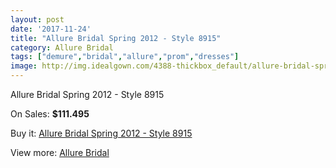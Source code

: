 ```yaml
---
layout: post
date: '2017-11-24'
title: "Allure Bridal Spring 2012 - Style 8915"
category: Allure Bridal
tags: ["demure","bridal","allure","prom","dresses"]
image: http://img.idealgown.com/4388-thickbox_default/allure-bridal-spring-2012-style-8915.jpg
---
```

Allure Bridal Spring 2012 - Style 8915

On Sales: **$111.495**
<a href="https://www.idealgown.com/en/allure-bridal/1985-allure-bridal-spring-2012-style-8915.html"><amp-img layout="responsive" width="600" height="600" src="//img.idealgown.com/4388-thickbox_default/allure-bridal-spring-2012-style-8915.jpg" alt="Allure Bridal Spring 2012 - Style 8915 0" /></a>
<a href="https://www.idealgown.com/en/allure-bridal/1985-allure-bridal-spring-2012-style-8915.html"><amp-img layout="responsive" width="600" height="600" src="//img.idealgown.com/4390-thickbox_default/allure-bridal-spring-2012-style-8915.jpg" alt="Allure Bridal Spring 2012 - Style 8915 1" /></a>
<a href="https://www.idealgown.com/en/allure-bridal/1985-allure-bridal-spring-2012-style-8915.html"><amp-img layout="responsive" width="600" height="600" src="//img.idealgown.com/4389-thickbox_default/allure-bridal-spring-2012-style-8915.jpg" alt="Allure Bridal Spring 2012 - Style 8915 2" /></a>

Buy it: [Allure Bridal Spring 2012 - Style 8915](https://www.idealgown.com/en/allure-bridal/1985-allure-bridal-spring-2012-style-8915.html "Allure Bridal Spring 2012 - Style 8915")

View more: [Allure Bridal](https://www.idealgown.com/en/29-allure-bridal "Allure Bridal")
